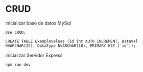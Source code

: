 # CRUD

Inicializar base de datos MySql

```
Use CRUD;

CREATE TABLE ExampleValues (id int AUTO_INCREMENT, DataVal NVARCHAR(25), DataType NVARCHAR(10), PRIMARY KEY (`id`));
```

Inicializar Servidor Express

```
npm run dev
```
